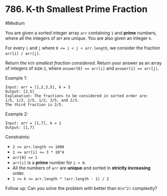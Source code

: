 ﻿# 786. K-th Smallest Prime Fraction

#Medium
 
You are given a sorted integer array `arr` containing `1` and **prime** numbers, where all the integers of arr are unique. You are also given an integer `k`.

For every `i` and `j` where `0 <= i < j < arr.length`, we consider the fraction `arr[i] / arr[j]`.

Return _the_ `kth` _smallest fraction considered_. Return your answer as an array of integers of size `2`, where `answer[0] == arr[i]` and `answer[1] == arr[j]`.

Example 1:

    Input: arr = [1,2,3,5], k = 3
    Output: [2,5]
    Explanation: The fractions to be considered in sorted order are:
    1/5, 1/3, 2/5, 1/2, 3/5, and 2/3.
    The third fraction is 2/5.

Example 2:

    Input: arr = [1,7], k = 1
    Output: [1,7]


Constraints:

- `2 <= arr.length <= 1000`
- `1 <= arr[i] <= 3 * 10^4`
- `arr[0] == 1`
- `arr[i]` is a **prime** number for `i > 0`.
- All the numbers of `arr` are **unique** and sorted in **strictly increasing** order.
- `1 <= k <= arr.length * (arr.length - 1) / 2`


Follow up: Can you solve the problem with better than `O(n^2)` complexity?